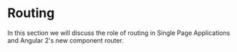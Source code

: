 # Routing

In this section we will discuss the role of routing in Single Page Applications and Angular 2's new component router.
